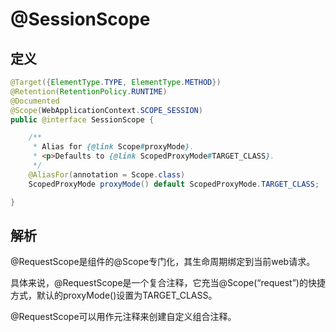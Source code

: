 # @SessionScope

## 定义

```java
@Target({ElementType.TYPE, ElementType.METHOD})
@Retention(RetentionPolicy.RUNTIME)
@Documented
@Scope(WebApplicationContext.SCOPE_SESSION)
public @interface SessionScope {

    /**
     * Alias for {@link Scope#proxyMode}.
     * <p>Defaults to {@link ScopedProxyMode#TARGET_CLASS}.
     */
    @AliasFor(annotation = Scope.class)
    ScopedProxyMode proxyMode() default ScopedProxyMode.TARGET_CLASS;

}
```

## 解析

@RequestScope是组件的@Scope专门化，其生命周期绑定到当前web请求。

具体来说，@RequestScope是一个复合注释，它充当@Scope\(“request”\)的快捷方式，默认的proxyMode\(\)设置为TARGET\_CLASS。



@RequestScope可以用作元注释来创建自定义组合注释。

